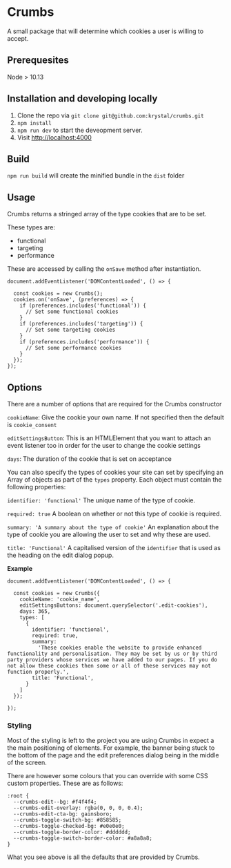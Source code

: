 # Crumbs

A small package that will determine which cookies a user is willing to accept.

## Prerequesites

Node > 10.13

## Installation and developing locally

1. Clone the repo via `git clone git@github.com:krystal/crumbs.git`
2. `npm install`
3. `npm run dev` to start the deveopment server.
4. Visit [http://localhost:4000](http://localhost:4000)

## Build

`npm run build` will create the minified bundle in the `dist` folder

## Usage

Crumbs returns a stringed array of the type cookies that are to be set.

These types are:

- functional
- targeting
- performance

These are accessed by calling the `onSave` method after instantiation.

```
document.addEventListener('DOMContentLoaded', () => {

  const cookies = new Crumbs();
  cookies.on('onSave', (preferences) => {
    if (preferences.includes('functional')) {
      // Set some functional cookies
    }
    if (preferences.includes('targeting')) {
      // Set some targeting cookies
    }
    if (preferences.includes('performance')) {
      // Set some performance cookies
    }
  });
});
```

## Options

There are a number of options that are required for the Crumbs constructor

`cookieName`: Give the cookie your own name. If not specified then the default is `cookie_consent`

`editSettingsButton`: This is an HTMLElement that you want to attach an event listener too in order for the user to change the cookie settings

`days`: The duration of the cookie that is set on acceptance

You can also specify the types of cookies your site can set by specifying an Array of objects as part of the `types` property. Each object must contain the following properties:

`identifier: 'functional'` The unique name of the type of cookie.

`required: true` A boolean on whether or not this type of cookie is required.

`summary: 'A summary about the type of cookie'` An explanation about the type of cookie you are allowing the user to set and why these are used.

`title: 'Functional'` A capitalised version of the `identifier` that is used as the heading on the edit dialog popup.

**Example**

```
document.addEventListener('DOMContentLoaded', () => {

  const cookies = new Crumbs({
    cookieName: 'cookie_name',
    editSettingsButtons: document.querySelector('.edit-cookies'),
    days: 365,
    types: [
      {
        identifier: 'functional',
        required: true,
        summary:
          'These cookies enable the website to provide enhanced functionality and personalisation. They may be set by us or by third party providers whose services we have added to our pages. If you do not allow these cookies then some or all of these services may not function properly.',
        title: 'Functional',
      }
    ]
  });

});
```

### Styling

Most of the styling is left to the project you are using Crumbs in expect a the main positioning of elements. For example, the banner being stuck to the bottom of the page and the edit preferences dialog being in the middle of the screen.

There are however some colours that you can override with some CSS custom properties. These are as follows:

```
:root {
  --crumbs-edit--bg: #f4f4f4;
  --crumbs-edit-overlay: rgba(0, 0, 0, 0.4);
  --crumbs-edit-cta-bg: gainsboro;
  --crumbs-toggle-switch-bg: #858585;
  --crumbs-toggle-checked-bg: #e0e0e0;
  --crumbs-toggle-border-color: #dddddd;
  --crumbs-toggle-switch-border-color: #a8a8a8;
}
```

What you see above is all the defaults that are provided by Crumbs.

